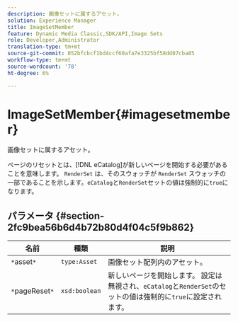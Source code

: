```yaml
---
description: 画像セットに属するアセット。
solution: Experience Manager
title: ImageSetMember
feature: Dynamic Media Classic,SDK/API,Image Sets
role: Developer,Administrator
translation-type: tm+mt
source-git-commit: 052bfcbcf1bd4ccf60afa7e3325bf58dd07cba85
workflow-type: tm+mt
source-wordcount: '78'
ht-degree: 6%

---
```



# ImageSetMember{#imagesetmember}

画像セットに属するアセット。

ページのリセットとは、[!DNL eCatalog]が新しいページを開始する必要があることを意味します。 `RenderSet` は、そのスウォッチが `RenderSet` スウォッチの一部であることを示します。`eCatalog`と`RenderSet`セットの値は強制的に`true`になります。

## パラメータ {#section-2fc9bea56b6d4b72b80d4f04c5f9b862}

| 名前 | 種類 | 説明 |
|---|---|---|
| `*`asset`*` | `type:Asset` | 画像セット配列内のアセット。 |
| `*`pageReset`*` | `xsd:boolean` | 新しいページを開始します。 設定は無視され、`eCatalog`と`RenderSet`のセットの値は強制的に`true`に設定されます。 |

